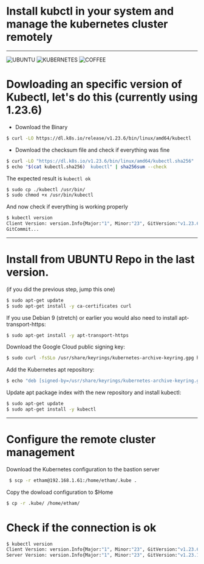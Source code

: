 # Install kubctl in your system and manage the kubernetes cluster remotely #
---
![UBUNTU] ![KUBERNETES] ![COFFEE]

[UBUNTU]: https://img.shields.io/badge/Ubuntu-E95420.svg?style=for-the-badge&logo=Ubuntu&logoColor=white
[KUBERNETES]: https://img.shields.io/badge/Kubernetes-326CE5.svg?style=for-the-badge&logo=Kubernetes&logoColor=white
[COFFEE]: https://img.shields.io/badge/CoffeeScript-2F2625.svg?style=for-the-badge&logo=CoffeeScript&logoColor=white

# Dowloading an specific version of Kubectl, let's do this (currently using 1.23.6)

* Download the Binary
```bash
$ curl -LO https://dl.k8s.io/release/v1.23.6/bin/linux/amd64/kubectl
```

* Download the checksum file and check if everything was fine
```bash
$ curl -LO "https://dl.k8s.io/v1.23.6/bin/linux/amd64/kubectl.sha256"
$ echo "$(cat kubectl.sha256)  kubectl" | sha256sum --check
```
The expected result is ```kubectl ok```

```bash
$ sudo cp ./kubectl /usr/bin/
$ sudo chmod +x /usr/bin/kubectl
```
And now check if everything is working properly
```bash
$ kubectl version
Client Version: version.Info{Major:"1", Minor:"23", GitVersion:"v1.23.6", 
GitCommit...
```

---
# Install from UBUNTU Repo in the last version.
(if you did the previous step, jump this one)

```bash
$ sudo apt-get update
$ sudo apt-get install -y ca-certificates curl
```

If you use Debian 9 (stretch) or earlier you would also need to install apt-transport-https:

```bash
$ sudo apt-get install -y apt-transport-https
```

Download the Google Cloud public signing key:
```bash
$ sudo curl -fsSLo /usr/share/keyrings/kubernetes-archive-keyring.gpg https://packages.cloud.google.com/apt/doc/apt-key.gpg
```

Add the Kubernetes apt repository:
```bash
$ echo "deb [signed-by=/usr/share/keyrings/kubernetes-archive-keyring.gpg] https://apt.kubernetes.io/ kubernetes-xenial main" | sudo tee /etc/apt/sources.list.d/kubernetes.list
```

Update apt package index with the new repository and install kubectl:
```bash
$ sudo apt-get update
$ sudo apt-get install -y kubectl
```
---
# Configure the remote cluster management

Download the Kubernetes configuration to the bastion server

```bash
 $ scp -r etham@192.168.1.61:/home/etham/.kube .
 ```

 Copy the dowload configuration to $Home
```bash
$ cp -r .kube/ /home/etham/
```

# Check if the connection is ok
```bash
$ kubectl version
Client Version: version.Info{Major:"1", Minor:"23", GitVersion:"v1.23.6", GitCommit:"ad3338546da947756e8a88aa6822e9c11e7eac22", GitTreeState:"clean", BuildDate:"2022-04-14T08:49:13Z", GoVersion:"go1.17.9", Compiler:"gc", Platform:"linux/amd64"}
Server Version: version.Info{Major:"1", Minor:"23", GitVersion:"v1.23.14", GitCommit:"3321ffc07d2f046afdf613796f9032f4460de093", GitTreeState:"clean", BuildDate:"2022-11-09T13:32:47Z", GoVersion:"go1.17.13", Compiler:"gc", Platform:"linux/amd64"}
```


